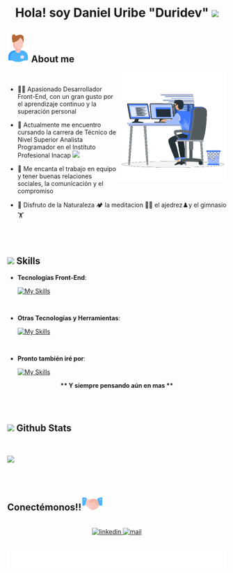 
<h1 align="center"><b>Hola! soy Daniel Uribe "Duridev" </b> <img src="https://media.giphy.com/media/hvRJCLFzcasrR4ia7z/giphy.gif" width="35"></h1>

## <picture><img src = "https://raw.githubusercontent.com/Duridev/Duridev/refs/heads/main/img-duridev/abot-me.gif" width = 50px></picture> **About me**

<picture> <img align="right" src="https://github.com/0xAbdulKhalid/0xAbdulKhalid/raw/main/assets/mdImages/Right_Side.gif" width = 250px></picture>

<br>

- 👨‍💻 Apasionado Desarrollador Front-End, con un gran gusto por el aprendizaje continuo y la superación personal

- 📖 Actualmente me encuentro cursando la carrera de Técnico de Nivel Superior Analista Programador en el Instituto Profesional Inacap <img src="https://digital.inacap.cl/recursos/inacap-liferay/img/logo-footer.png" width="60">

- 🤝 Me encanta el trabajo en equipo y tener buenas relaciones sociales, la comunicación y el compromiso

- 👨 Disfruto de la Naturaleza 🏕️ la meditacion 🧘‍♂️ el ajedrez♟️y el gimnasio 🏋️

<br><br>


## <img src="https://media2.giphy.com/media/QssGEmpkyEOhBCb7e1/giphy.gif?cid=ecf05e47a0n3gi1bfqntqmob8g9aid1oyj2wr3ds3mg700bl&rid=giphy.gif" width ="25"><b> Skills</b>

<p align="center">

- **Tecnologías Front-End**:

  [![My Skills](https://skillicons.dev/icons?i=html,css,wordpress,bootstrap,tailwind,js,vue,pinia)](https://skillicons.dev)

<br>

- **Otras Tecnologías y Herramientas**:

  [![My Skills](https://skillicons.dev/icons?i=vscode,git,github,vite)](https://skillicons.dev)

<br>

- **Pronto también iré por**:

  [![My Skills](https://skillicons.dev/icons?i=python,django,fastapi,vuetify,nuxt,typescript,postgres)](https://skillicons.dev)

  </p>

<p align="center"> <b>** Y siempre pensando aún en mas **</b></p>


<br>
<br>



## <img src="https://media.giphy.com/media/iY8CRBdQXODJSCERIr/giphy.gif" width="35"><b> Github Stats </b>	

<br>

<p align="left">
  <img align="center" src="https://github-readme-stats.vercel.app/api/top-langs/?username=Duridev&layout=compact&theme=github_dark"/>
</p>

<br>
<br>


## <b> Conectémonos!!</b><img src="https://raw.githubusercontent.com/Duridev/Duridev/refs/heads/main/img-duridev/handshake.gif" width ="50">
<br>
<div align='center'>

  <a href="https://linkedin.com/in/duridev" target="_blank">
    <img src="https://img.shields.io/badge/linkedin:  in/duridev/-%2300acee.svg?color=405DE6&style=for-the-badge&logo=linkedin&logoColor=white" alt="linkedin" style="margin-bottom: 5px;"/>
  </a>

  <a href="mailto:duridev@gmail.com" target="_blank">
    <img src="https://img.shields.io/badge/mail:  duridev@-%23EA4335.svg?style=for-the-badge&logo=gmail&logoColor=white" alt="mail" style="margin-bottom: 5px;" />
  </a>

<!--
<a  href="https://duridev.cl" target="_blank">
  <img src="https://img.shields.io/badge/My_Website: duridev.cl-000000?style=for-the-badge&logo=Microsoft-edge&logoColor=white" alt="website"/>
</a>
-->

</div>

<br>



<!--Footer--> 
<p aligne="center">

<img  src="https://raw.githubusercontent.com/Duridev/Duridev/2a1bff75da47e5da654e7155b0d9ce34f065daf0/img-duridev/footergh.svg" style="height:50px, width: 100%" >

</p>
